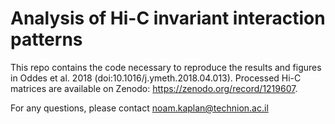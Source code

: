 # Analysis of Hi-C invariant interaction patterns

This repo contains the code necessary to reproduce the results and figures in Oddes et al. 2018 (doi:10.1016/j.ymeth.2018.04.013).
Processed Hi-C matrices are available on Zenodo: https://zenodo.org/record/1219607.

For any questions, please contact noam.kaplan@technion.ac.il

